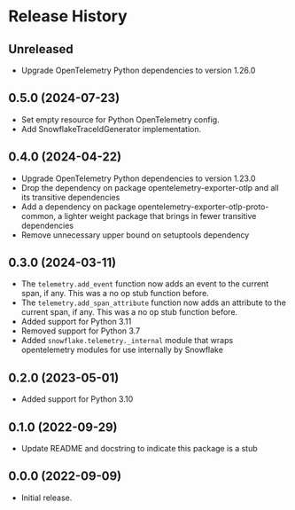 # Release History

## Unreleased

* Upgrade OpenTelemetry Python dependencies to version 1.26.0

## 0.5.0 (2024-07-23)

* Set empty resource for Python OpenTelemetry config.
* Add SnowflakeTraceIdGenerator implementation.

## 0.4.0 (2024-04-22)

* Upgrade OpenTelemetry Python dependencies to version 1.23.0
* Drop the dependency on package opentelemetry-exporter-otlp and all its transitive dependencies
* Add a dependency on package opentelemetry-exporter-otlp-proto-common, a lighter weight package that brings in fewer transitive dependencies
* Remove unnecessary upper bound on setuptools dependency

## 0.3.0 (2024-03-11)

* The `telemetry.add_event` function now adds an event to the current span, if any. This was a no op stub function before.
* The `telemetry.add_span_attribute` function now adds an attribute to the current span, if any. This was a no op stub function before.
* Added support for Python 3.11
* Removed support for Python 3.7
* Added `snowflake.telemetry._internal` module that wraps opentelemetry modules for use internally by Snowflake

## 0.2.0 (2023-05-01)

* Added support for Python 3.10

## 0.1.0 (2022-09-29)

* Update README and docstring to indicate this package is a stub

## 0.0.0 (2022-09-09)

* Initial release.
